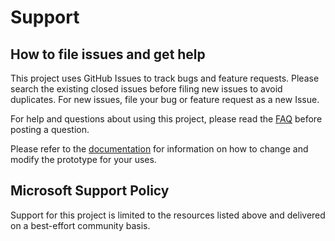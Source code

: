 # Support

## How to file issues and get help  

This project uses GitHub Issues to track bugs and feature requests. Please search the existing closed 
issues before filing new issues to avoid duplicates.  For new issues, file your bug or 
feature request as a new Issue.

For help and questions about using this project, please read the [FAQ](https://github.com/Azure/ausgovcaf-cloudsoe/wiki/FAQ) before posting a question.

Please refer to the [documentation](https://aka.ms/cloudsoe) for information on how to change and modify the prototype for your uses.

## Microsoft Support Policy  

Support for this project is limited to the resources listed above and delivered on a best-effort community basis.
